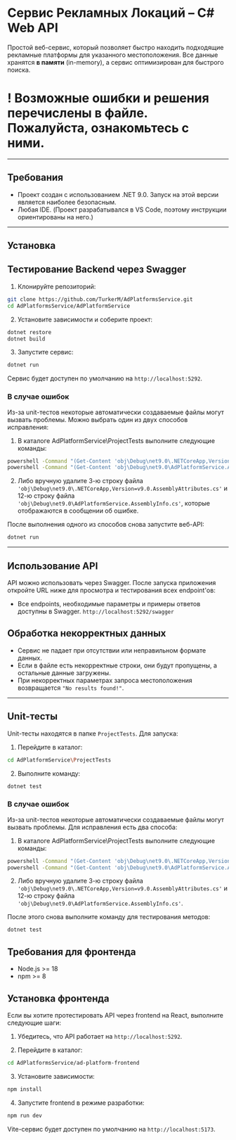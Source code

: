 # Сервис Рекламных Локаций – C# Web API

Простой веб-сервис, который позволяет быстро находить подходящие рекламные платформы для указанного местоположения. Все данные хранятся **в памяти** (in-memory), а сервис оптимизирован для быстрого поиска.

# ! Возможные ошибки и решения перечислены в файле. Пожалуйста, ознакомьтесь с ними.

---

## Требования

- Проект создан с использованием .NET 9.0. Запуск на этой версии является наиболее безопасным.
- Любая IDE. (Проект разрабатывался в VS Code, поэтому инструкции ориентированы на него.)

---

## Установка

## Тестирование Backend через Swagger

1. Клонируйте репозиторий:

```bash
git clone https://github.com/TurkerM/AdPlatformsService.git
cd AdPlatformsService/AdPlatformService
```

2. Установите зависимости и соберите проект:

```bash
dotnet restore
dotnet build
```

3. Запустите сервис:

```bash
dotnet run
```

Сервис будет доступен по умолчанию на `http://localhost:5292`.

### В случае ошибок

Из-за unit-тестов некоторые автоматически создаваемые файлы могут вызвать проблемы. Можно выбрать один из двух способов исправления:

1. В каталоге AdPlatformService\ProjectTests выполните следующие команды:

```bash
powershell -Command "(Get-Content 'obj\Debug\net9.0\.NETCoreApp,Version=v9.0.AssemblyAttributes.cs') | Where-Object {$_ -ne (Get-Content 'obj\Debug\net9.0\.NETCoreApp,Version=v9.0.AssemblyAttributes.cs')[2]} | Set-Content 'obj\Debug\net9.0\.NETCoreApp,Version=v9.0.AssemblyAttributes.cs'"
powershell -Command "(Get-Content 'obj\Debug\net9.0\AdPlatformService.AssemblyInfo.cs') | Where-Object {$_ -ne (Get-Content 'obj\Debug\net9.0\AdPlatformService.AssemblyInfo.cs')[11]} | Set-Content 'obj\Debug\net9.0\AdPlatformService.AssemblyInfo.cs'"
```

2. Либо вручную удалите 3-ю строку файла `'obj\Debug\net9.0\.NETCoreApp,Version=v9.0.AssemblyAttributes.cs'` и 12-ю строку файла `'obj\Debug\net9.0\AdPlatformService.AssemblyInfo.cs'`, которые отображаются в сообщении об ошибке.

После выполнения одного из способов снова запустите веб-API:

```bash
dotnet run
```

---

## Использование API

API можно использовать через Swagger. После запуска приложения откройте URL ниже для просмотра и тестирования всех endpoint'ов:

- Все endpoints, необходимые параметры и примеры ответов доступны в Swagger.
  `http://localhost:5292/swagger`

## Обработка некорректных данных

- Сервис не падает при отсутствии или неправильном формате данных.
- Если в файле есть некорректные строки, они будут пропущены, а остальные данные загружены.
- При некорректных параметрах запроса местоположения возвращается `"No results found!"`.

---

## Unit-тесты

Unit-тесты находятся в папке `ProjectTests`. Для запуска:

1. Перейдите в каталог:

```bash
cd AdPlatformService\ProjectTests
```

2. Выполните команду:

```bash
dotnet test
```

### В случае ошибок

Из-за unit-тестов некоторые автоматически создаваемые файлы могут вызвать проблемы. Для исправления есть два способа:

1. В каталоге AdPlatformService\ProjectTests выполните следующие команды:

```bash
powershell -Command "(Get-Content 'obj\Debug\net9.0\.NETCoreApp,Version=v9.0.AssemblyAttributes.cs') | Where-Object {$_ -ne (Get-Content 'obj\Debug\net9.0\.NETCoreApp,Version=v9.0.AssemblyAttributes.cs')[2]} | Set-Content 'obj\Debug\net9.0\.NETCoreApp,Version=v9.0.AssemblyAttributes.cs'"
powershell -Command "(Get-Content 'obj\Debug\net9.0\AdPlatformService.AssemblyInfo.cs') | Where-Object {$_ -ne (Get-Content 'obj\Debug\net9.0\AdPlatformService.AssemblyInfo.cs')[11]} | Set-Content 'obj\Debug\net9.0\AdPlatformService.AssemblyInfo.cs'"
```

2. Либо вручную удалите 3-ю строку файла `'obj\Debug\net9.0\.NETCoreApp,Version=v9.0.AssemblyAttributes.cs'` и 12-ю строку файла `'obj\Debug\net9.0\AdPlatformService.AssemblyInfo.cs'`.

После этого снова выполните команду для тестирования методов:

```bash
dotnet test
```

## Требования для фронтенда

- Node.js >= 18
- npm >= 8

## Установка фронтенда

Если вы хотите протестировать API через frontend на React, выполните следующие шаги:

1. Убедитесь, что API работает на `http://localhost:5292`.

2. Перейдите в каталог:

```bash
cd AdPlatformsService/ad-platform-frontend
```

3. Установите зависимости:

```bash
npm install
```

4. Запустите frontend в режиме разработки:

```bash
npm run dev
```

Vite-сервис будет доступен по умолчанию на `http://localhost:5173`.

